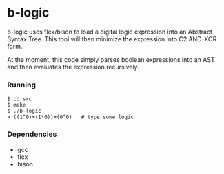 # b-logic
b-logic uses flex/bison to load a digital logic expression into an Abstract Syntax Tree. This tool will then minimize the expression into C2 AND-XOR form.

At the moment, this code simply parses boolean expressions into an AST and then evaluates the expression recursively.

### Running
```shell
$ cd src
$ make
$ ./b-logic
> ((1^0)+(1*0))+(0^0)   # type some logic
```

### Dependencies
* gcc
* flex
* bison
